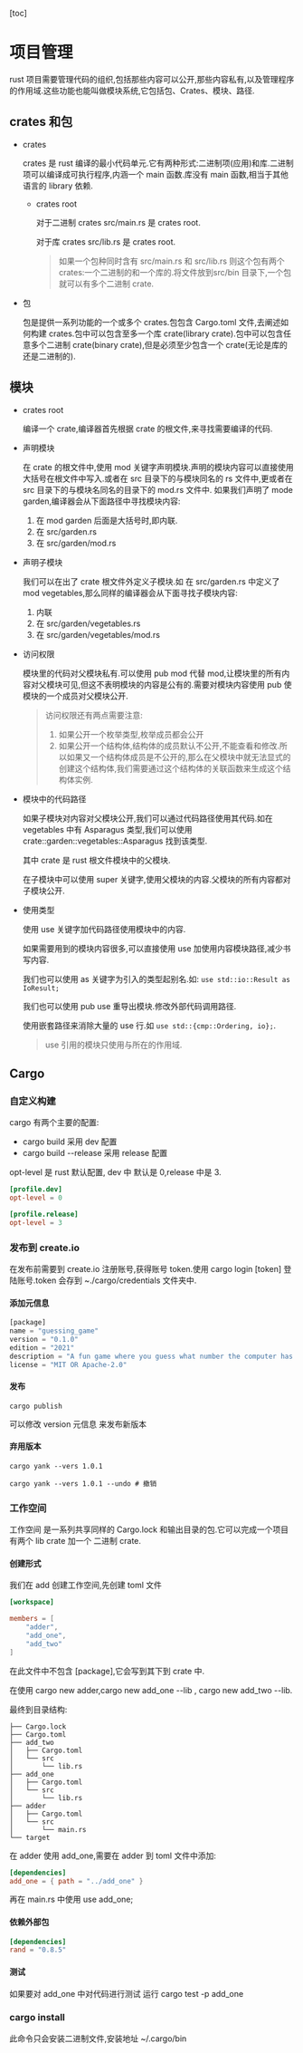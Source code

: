 [toc]

# 项目管理

rust 项目需要管理代码的组织,包括那些内容可以公开,那些内容私有,以及管理程序的作用域.这些功能也能叫做模块系统,它包括包、Crates、模块、路径.

## crates 和包

- crates

  crates 是 rust 编译的最小代码单元.它有两种形式:二进制项(应用)和库.二进制项可以编译成可执行程序,内涵一个 main 函数.库没有 main 函数,相当于其他语言的 library 依赖.

  - crates root

    对于二进制 crates src/main.rs 是 crates root.

    对于库 crates src/lib.rs 是 crates root.

    > 如果一个包种同时含有 src/main.rs 和 src/lib.rs 则这个包有两个 crates:一个二进制的和一个库的.将文件放到src/bin 目录下,一个包就可以有多个二进制 crate.

- 包

  包是提供一系列功能的一个或多个 crates.包包含 Cargo.toml 文件,去阐述如何构建 crates.包中可以包含至多一个库 crate(library crate).包中可以包含任意多个二进制 crate(binary crate),但是必须至少包含一个 crate(无论是库的还是二进制的).

## 模块

- crates root 

  编译一个 crate,编译器首先根据 crate 的根文件,来寻找需要编译的代码.

- 声明模块

  在 crate 的根文件中,使用 mod 关键字声明模块.声明的模块内容可以直接使用大括号在根文件中写入.或者在 src 目录下的与模块同名的 rs 文件中,更或者在 src 目录下的与模块名同名的目录下的 mod.rs 文件中.
  如果我们声明了 mode garden,编译器会从下面路径中寻找模块内容:
  1. 在 mod garden 后面是大括号时,即内联.
  2. 在 src/garden.rs 
  3. 在 src/garden/mod.rs

- 声明子模块

  我们可以在出了 crate 根文件外定义子模块.如 在 src/garden.rs 中定义了 mod vegetables,那么同样的编译器会从下面寻找子模块内容:
  1. 内联
  2. 在 src/garden/vegetables.rs
  3. 在 src/garden/vegetables/mod.rs

- 访问权限

  模块里的代码对父模块私有.可以使用 pub mod 代替 mod,让模块里的所有内容对父模块可见,但这不表明模块的内容是公有的.需要对模块内容使用 pub 使模块的一个成员对父模块公开.

  > 访问权限还有两点需要注意:
  > 1. 如果公开一个枚举类型,枚举成员都会公开
  > 2. 如果公开一个结构体,结构体的成员默认不公开,不能查看和修改.所以如果又一个结构体成员是不公开的,那么在父模块中就无法显式的创建这个结构体,我们需要通过这个结构体的关联函数来生成这个结构体实例.

- 模块中的代码路径

  如果子模块对内容对父模块公开,我们可以通过代码路径使用其代码.如在 vegetables 中有 Asparagus 类型,我们可以使用 crate::garden::vegetables::Asparagus 找到该类型.

  其中 crate 是 rust 根文件模块中的父模块.

  在子模块中可以使用 super 关键字,使用父模块的内容.父模块的所有内容都对子模块公开.
  
- 使用类型

  使用 use 关键字加代码路径使用模块中的内容.

  如果需要用到的模块内容很多,可以直接使用 use 加使用内容模块路径,减少书写内容.

  我们也可以使用 as 关键字为引入的类型起别名.如: `use std::io::Result as IoResult;`

  我们也可以使用 pub use 重导出模块.修改外部代码调用路径.

  使用嵌套路径来消除大量的 use 行.如 `use std::{cmp::Ordering, io};`.
  > use 引用的模块只使用与所在的作用域.

## Cargo

### 自定义构建

cargo 有两个主要的配置:
- cargo build                 采用 dev 配置
- cargo build --release       采用 release 配置


opt-level 是 rust 默认配置, dev 中 默认是 0,release 中是 3.

```toml
[profile.dev]
opt-level = 0

[profile.release]
opt-level = 3
```

### 发布到 create.io

在发布前需要到 create.io 注册账号,获得账号 token.使用 cargo login [token] 登陆账号.token 会存到 ~./cargo/credentials 文件夹中.

#### 添加元信息

```rust
[package]
name = "guessing_game"
version = "0.1.0"
edition = "2021"
description = "A fun game where you guess what number the computer has chosen."
license = "MIT OR Apache-2.0"
```

#### 发布

```shell
cargo publish
```

可以修改 version 元信息 来发布新版本

#### 弃用版本

```shell
cargo yank --vers 1.0.1

cargo yank --vers 1.0.1 --undo # 撤销
```

### 工作空间

工作空间 是一系列共享同样的 Cargo.lock 和输出目录的包.它可以完成一个项目有两个 lib crate 加一个 二进制 crate.

#### 创建形式

我们在 add 创建工作空间,先创建 toml 文件

```toml
[workspace]

members = [
    "adder",
    "add_one",
    "add_two"
]
```

在此文件中不包含 [package],它会写到其下到 crate 中.

在使用 cargo new adder,cargo new add_one --lib , cargo new add_two --lib.

最终到目录结构:

```
├── Cargo.lock
├── Cargo.toml
├── add_two
│   ├── Cargo.toml
│   └── src
│       └── lib.rs
├── add_one
│   ├── Cargo.toml
│   └── src
│       └── lib.rs
├── adder
│   ├── Cargo.toml
│   └── src
│       └── main.rs
└── target
```

在 adder 使用 add_one,需要在 adder 到 toml 文件中添加:

```toml
[dependencies]
add_one = { path = "../add_one" }
```

再在 main.rs 中使用 use add_one;

#### 依赖外部包

```toml
[dependencies]
rand = "0.8.5"
```

#### 测试

如果要对 add_one 中对代码进行测试 运行 cargo test -p add_one

### cargo install

此命令只会安装二进制文件,安装地址 ~/.cargo/bin

